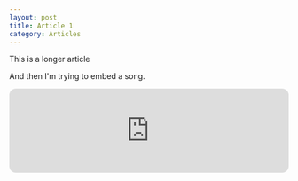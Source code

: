 ```yaml
---
layout: post
title: Article 1
category: Articles
---
```


This is a longer article

And then I'm trying to embed a song. 

<iframe style="border-radius:12px" src="https://open.spotify.com/embed/track/5QENDaHBV5wiXrliLKalkP?utm_source=generator" width="100%" height="152" frameBorder="0" allowfullscreen="" allow="autoplay; clipboard-write; encrypted-media; fullscreen; picture-in-picture" loading="lazy"></iframe>
